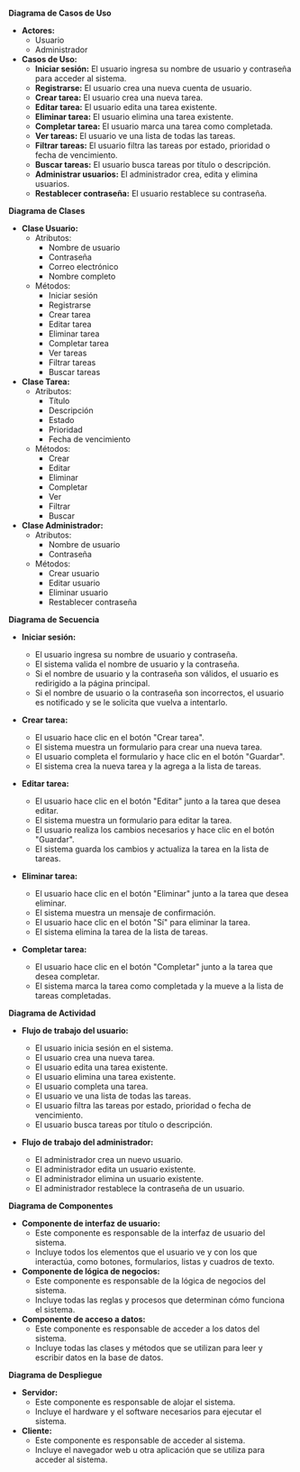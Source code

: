 **Diagrama de Casos de Uso**

* **Actores:**
    * Usuario
    * Administrador
* **Casos de Uso:**
    * **Iniciar sesión:** El usuario ingresa su nombre de usuario y contraseña para acceder al sistema.
    * **Registrarse:** El usuario crea una nueva cuenta de usuario.
    * **Crear tarea:** El usuario crea una nueva tarea.
    * **Editar tarea:** El usuario edita una tarea existente.
    * **Eliminar tarea:** El usuario elimina una tarea existente.
    * **Completar tarea:** El usuario marca una tarea como completada.
    * **Ver tareas:** El usuario ve una lista de todas las tareas.
    * **Filtrar tareas:** El usuario filtra las tareas por estado, prioridad o fecha de vencimiento.
    * **Buscar tareas:** El usuario busca tareas por título o descripción.
    * **Administrar usuarios:** El administrador crea, edita y elimina usuarios.
    * **Restablecer contraseña:** El usuario restablece su contraseña.

**Diagrama de Clases**

* **Clase Usuario:**
    * Atributos:
        * Nombre de usuario
        * Contraseña
        * Correo electrónico
        * Nombre completo
    * Métodos:
        * Iniciar sesión
        * Registrarse
        * Crear tarea
        * Editar tarea
        * Eliminar tarea
        * Completar tarea
        * Ver tareas
        * Filtrar tareas
        * Buscar tareas
* **Clase Tarea:**
    * Atributos:
        * Título
        * Descripción
        * Estado
        * Prioridad
        * Fecha de vencimiento
    * Métodos:
        * Crear
        * Editar
        * Eliminar
        * Completar
        * Ver
        * Filtrar
        * Buscar
* **Clase Administrador:**
    * Atributos:
        * Nombre de usuario
        * Contraseña
    * Métodos:
        * Crear usuario
        * Editar usuario
        * Eliminar usuario
        * Restablecer contraseña

**Diagrama de Secuencia**

* **Iniciar sesión:**
    * El usuario ingresa su nombre de usuario y contraseña.
    * El sistema valida el nombre de usuario y la contraseña.
    * Si el nombre de usuario y la contraseña son válidos, el usuario es redirigido a la página principal.
    * Si el nombre de usuario o la contraseña son incorrectos, el usuario es notificado y se le solicita que vuelva a intentarlo.

* **Crear tarea:**
    * El usuario hace clic en el botón "Crear tarea".
    * El sistema muestra un formulario para crear una nueva tarea.
    * El usuario completa el formulario y hace clic en el botón "Guardar".
    * El sistema crea la nueva tarea y la agrega a la lista de tareas.

* **Editar tarea:**
    * El usuario hace clic en el botón "Editar" junto a la tarea que desea editar.
    * El sistema muestra un formulario para editar la tarea.
    * El usuario realiza los cambios necesarios y hace clic en el botón "Guardar".
    * El sistema guarda los cambios y actualiza la tarea en la lista de tareas.

* **Eliminar tarea:**
    * El usuario hace clic en el botón "Eliminar" junto a la tarea que desea eliminar.
    * El sistema muestra un mensaje de confirmación.
    * El usuario hace clic en el botón "Sí" para eliminar la tarea.
    * El sistema elimina la tarea de la lista de tareas.

* **Completar tarea:**
    * El usuario hace clic en el botón "Completar" junto a la tarea que desea completar.
    * El sistema marca la tarea como completada y la mueve a la lista de tareas completadas.

**Diagrama de Actividad**

* **Flujo de trabajo del usuario:**
    * El usuario inicia sesión en el sistema.
    * El usuario crea una nueva tarea.
    * El usuario edita una tarea existente.
    * El usuario elimina una tarea existente.
    * El usuario completa una tarea.
    * El usuario ve una lista de todas las tareas.
    * El usuario filtra las tareas por estado, prioridad o fecha de vencimiento.
    * El usuario busca tareas por título o descripción.

* **Flujo de trabajo del administrador:**
    * El administrador crea un nuevo usuario.
    * El administrador edita un usuario existente.
    * El administrador elimina un usuario existente.
    * El administrador restablece la contraseña de un usuario.

**Diagrama de Componentes**

* **Componente de interfaz de usuario:**
    * Este componente es responsable de la interfaz de usuario del sistema.
    * Incluye todos los elementos que el usuario ve y con los que interactúa, como botones, formularios, listas y cuadros de texto.
* **Componente de lógica de negocios:**
    * Este componente es responsable de la lógica de negocios del sistema.
    * Incluye todas las reglas y procesos que determinan cómo funciona el sistema.
* **Componente de acceso a datos:**
    * Este componente es responsable de acceder a los datos del sistema.
    * Incluye todas las clases y métodos que se utilizan para leer y escribir datos en la base de datos.

**Diagrama de Despliegue**

* **Servidor:**
    * Este componente es responsable de alojar el sistema.
    * Incluye el hardware y el software necesarios para ejecutar el sistema.
* **Cliente:**
    * Este componente es responsable de acceder al sistema.
    * Incluye el navegador web u otra aplicación que se utiliza para acceder al sistema.